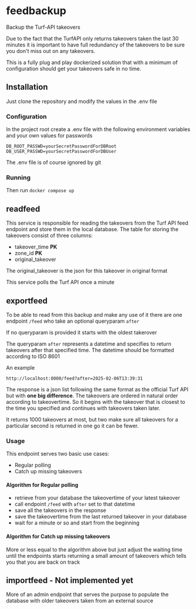 # feedbackup
Backup the Turf-API takeovers

Due to the fact that the TurfAPI only returns takeovers taken the last 30 minutes
it is important to have full redundancy of the takeovers to be sure you don't miss out on any takeovers.

This is a fully plug and play dockerized solution that with a minimum of configuration
should get your takeovers safe in no time.

## Installation
Just clone the repository and modify the values in the .env file

### Configuration
In the project root create a .env file with the following environment variables and your own values for passwords
```
DB_ROOT_PASSWD=yourSecretPasswordForDBRoot
DB_USER_PASSWD=yourSecretPasswordForDBUser
```
The .env file is of course ignored by git

### Running
Then run `docker compose up`

## readfeed
This service is responsible for reading the takeovers from the Turf API feed endpoint and store them in the local database.
The table for storing the takeovers consist of three columns:
- takeover_time **PK**
- zone_id **PK**
- original_takeover

The original_takeover is the json for this takeover in original format

This service polls the Turf API once a minute

## exportfeed
To be able to read from this backup and make any use of it there are one endpoint `/feed` who take an optional queryparam `after`

If no queryparam is provided it starts with the oldest takerover

The queryparam `after` represents a datetime and specifies to return takeovers after that specified time.
The datetime should be formatted according to ISO 8601

An example
```
http://localhost:8000/feed?after=2025-02-06T13:39:31
```

The response is a json list following the same format as the official Turf API but with **one big difference**.
The takeovers are ordered in natural order according to takeovertime. 
So it begins with the takeover that is closest to the time you specified and continues with takeovers taken later.

It returns 1000 takeovers at most, but two make sure all takeovers for a particular second is returned in one go it can be fewer.

### Usage
This endpoint serves two basic use cases:
- Regular polling
- Catch up missing takeovers

#### Algorithm for Regular polling
- retrieve from your database the takeovertime of your latest takeover
- call endpoint `/feed` with `after` set to that datetime
- save all the takeovers in the response
- save the takeovertime from the last returned takeover in your database
- wait for a minute or so and start from the beginning


#### Algorithm for Catch up missing takeovers
More or less equal to the algorithm above but just adjust the waiting time until the endpoints starts returning
a small amount of takeovers which tells you that you are back on track 


## importfeed - Not implemented yet
More of an admin endpoint that serves the purpose to populate the database with older takeovers taken from an external source 


